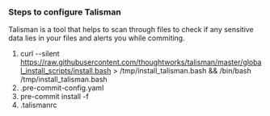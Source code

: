 ### Steps to configure Talisman

Talisman is a tool that helps to scan through files to check if any sensitive data lies in your files and alerts you while commiting.

1. curl --silent  https://raw.githubusercontent.com/thoughtworks/talisman/master/global_install_scripts/install.bash > /tmp/install_talisman.bash && /bin/bash /tmp/install_talisman.bash
2. .pre-commit-config.yaml
3. pre-commit install -f
4. .talismanrc